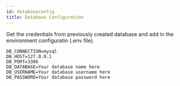 ```yaml
---
id: databaseconfig
title: Database Configuration
---
```


Get the credentials from previously created database and add in the environment configuratin (.env file).

```
DB_CONNECTION=mysql
DB_HOST=127.0.0.1
DB_PORT=3306
DB_DATABASE=Your database name here
DB_USERNAME=Your database username here
DB_PASSWORD=Your database password here
```